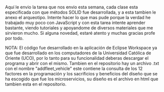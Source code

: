Aquí le envio la tarea que nos envio esta semana, cada clase esta especificada con que métodos SOLID fue desarrollada, y a esta tambien le anexo el arqueotipo. Intente hacer lo que mas pude porque la verdad he trabajado muy poco con JavaScript y con esta tarea intente aprender bastante, viendo tutoriales y apoyandome de diversos materiales que me sirvieron mucho. Si alguna novedad, estaré atento y muchas gracias profe por todo.

NOTA: El código fue desarrollado en la aplicación de Eclipse Workspace ya que fue desarrollado en los computadores de la Universidad Católica de Oriente (UCO), por lo tanto para su funcionalidad deberas descargar el programa y abrir con el mismo. Tambien en el repositorio hay un archivo .txt con el nombre "addfleet_vehicle" este contiene la consulta de los 12 factores en la programación y los sacrificios y beneficios del diseño que se ha escogido que fue los microservicios, su diseño es el archivo en html que tambien esta en el repositorio.
